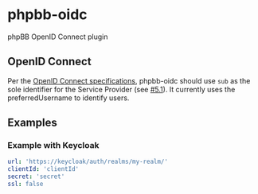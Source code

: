 # phpbb-oidc
phpBB OpenID Connect plugin

## OpenID Connect
Per the [OpenID Connect specifications](https://openid.net/specs/openid-connect-core-1_0.html), phpbb-oidc should use `sub` as the sole identifier for the Service Provider (see [#5.1](https://openid.net/specs/openid-connect-core-1_0.html#IDToken)). It currently uses the preferredUsername to identify users.

## Examples
### Example with Keycloak

```yaml
url: 'https://keycloak/auth/realms/my-realm/'
clientId: 'clientId'
secret: 'secret'
ssl: false
```

